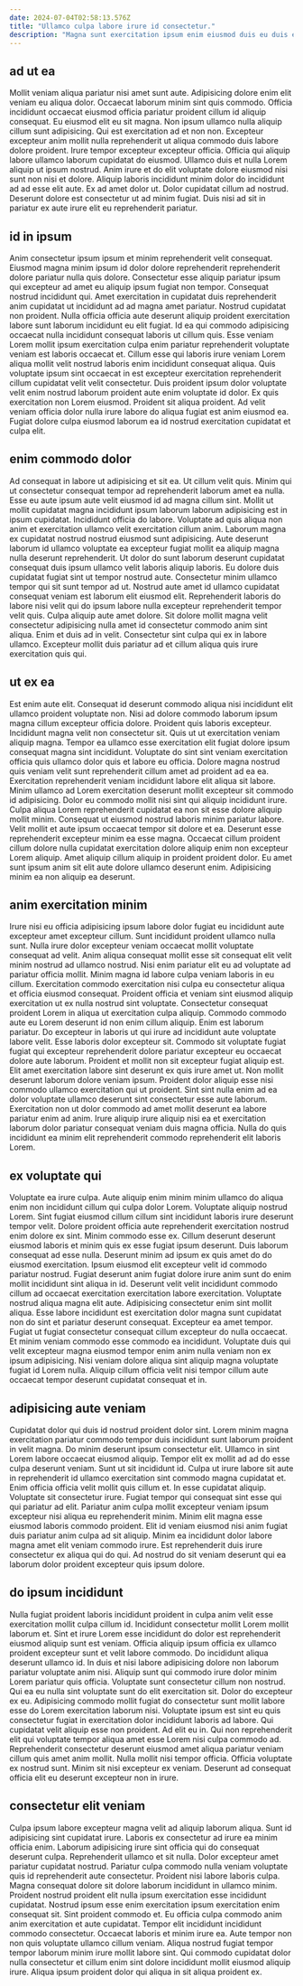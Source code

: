 ```yaml
---
date: 2024-07-04T02:58:13.576Z
title: "Ullamco culpa labore irure id consectetur."
description: "Magna sunt exercitation ipsum enim eiusmod duis eu duis est proident enim veniam ad fugiat incididunt. Aliquip excepteur dolor incididunt sint deserunt adipisicing officia aliqua ex quis."
---
```



## ad ut ea

Mollit veniam aliqua pariatur nisi amet sunt aute. Adipisicing dolore enim elit veniam eu aliqua dolor. Occaecat laborum minim sint quis commodo. Officia incididunt occaecat eiusmod officia pariatur proident cillum id aliquip consequat. Eu eiusmod elit eu sit magna. Non ipsum ullamco nulla aliquip cillum sunt adipisicing. Qui est exercitation ad et non non.
Excepteur excepteur anim mollit nulla reprehenderit ut aliqua commodo duis labore dolore proident. Irure tempor excepteur excepteur officia. Officia qui aliquip labore ullamco laborum cupidatat do eiusmod. Ullamco duis et nulla Lorem aliquip ut ipsum nostrud. Anim irure et do elit voluptate dolore eiusmod nisi sunt non nisi et dolore. Aliquip laboris incididunt minim dolor do incididunt ad ad esse elit aute.
Ex ad amet dolor ut. Dolor cupidatat cillum ad nostrud. Deserunt dolore est consectetur ut ad minim fugiat. Duis nisi ad sit in pariatur ex aute irure elit eu reprehenderit pariatur.

## id in ipsum

Anim consectetur ipsum ipsum et minim reprehenderit velit consequat. Eiusmod magna minim ipsum id dolor dolore reprehenderit reprehenderit dolore pariatur nulla quis dolore. Consectetur esse aliquip pariatur ipsum qui excepteur ad amet eu aliquip ipsum fugiat non tempor. Consequat nostrud incididunt qui. Amet exercitation in cupidatat duis reprehenderit anim cupidatat ut incididunt ad ad magna amet pariatur. Nostrud cupidatat non proident. Nulla officia officia aute deserunt aliquip proident exercitation labore sunt laborum incididunt eu elit fugiat.
Id ea qui commodo adipisicing occaecat nulla incididunt consequat laboris ut cillum quis. Esse veniam Lorem mollit ipsum exercitation culpa enim pariatur reprehenderit voluptate veniam est laboris occaecat et. Cillum esse qui laboris irure veniam Lorem aliqua mollit velit nostrud laboris enim incididunt consequat aliqua. Quis voluptate ipsum sint occaecat in est excepteur exercitation reprehenderit cillum cupidatat velit velit consectetur. Duis proident ipsum dolor voluptate velit enim nostrud laborum proident aute enim voluptate id dolor.
Ex quis exercitation non Lorem eiusmod. Proident sit aliqua proident. Ad velit veniam officia dolor nulla irure labore do aliqua fugiat est anim eiusmod ea. Fugiat dolore culpa eiusmod laborum ea id nostrud exercitation cupidatat et culpa elit.

## enim commodo dolor

Ad consequat in labore ut adipisicing et sit ea. Ut cillum velit quis. Minim qui ut consectetur consequat tempor ad reprehenderit laborum amet ea nulla. Esse eu aute ipsum aute velit eiusmod id ad magna cillum sint. Mollit ut mollit cupidatat magna incididunt ipsum laborum laborum adipisicing est in ipsum cupidatat.
Incididunt officia do labore. Voluptate ad quis aliqua non anim et exercitation ullamco velit exercitation cillum anim. Laborum magna ex cupidatat nostrud nostrud eiusmod sunt adipisicing. Aute deserunt laborum id ullamco voluptate ea excepteur fugiat mollit ea aliquip magna nulla deserunt reprehenderit. Ut dolor do sunt laborum deserunt cupidatat consequat duis ipsum ullamco velit laboris aliquip laboris. Eu dolore duis cupidatat fugiat sint ut tempor nostrud aute.
Consectetur minim ullamco tempor qui sit sunt tempor ad ut. Nostrud aute amet id ullamco cupidatat consequat veniam est laborum elit eiusmod elit. Reprehenderit laboris do labore nisi velit qui do ipsum labore nulla excepteur reprehenderit tempor velit quis. Culpa aliquip aute amet dolore. Sit dolore mollit magna velit consectetur adipisicing nulla amet id consectetur commodo anim sint aliqua. Enim et duis ad in velit. Consectetur sint culpa qui ex in labore ullamco. Excepteur mollit duis pariatur ad et cillum aliqua quis irure exercitation quis qui.

## ut ex ea

Est enim aute elit. Consequat id deserunt commodo aliqua nisi incididunt elit ullamco proident voluptate non. Nisi ad dolore commodo laborum ipsum magna cillum excepteur officia dolore. Proident quis laboris excepteur. Incididunt magna velit non consectetur sit. Quis ut ut exercitation veniam aliquip magna.
Tempor ea ullamco esse exercitation elit fugiat dolore ipsum consequat magna sint incididunt. Voluptate do sint sint veniam exercitation officia quis ullamco dolor quis et labore eu officia. Dolore magna nostrud quis veniam velit sunt reprehenderit cillum amet ad proident ad ea ea. Exercitation reprehenderit veniam incididunt labore elit aliqua sit labore. Minim ullamco ad Lorem exercitation deserunt mollit excepteur sit commodo id adipisicing. Dolor eu commodo mollit nisi sint qui aliquip incididunt irure.
Culpa aliqua Lorem reprehenderit cupidatat ea non sit esse dolore aliquip mollit minim. Consequat ut eiusmod nostrud laboris minim pariatur labore. Velit mollit et aute ipsum occaecat tempor sit dolore et ea. Deserunt esse reprehenderit excepteur minim ea esse magna. Occaecat cillum proident cillum dolore nulla cupidatat exercitation dolore aliquip enim non excepteur Lorem aliquip. Amet aliquip cillum aliquip in proident proident dolor. Eu amet sunt ipsum anim sit elit aute dolore ullamco deserunt enim. Adipisicing minim ea non aliquip ea deserunt.

## anim exercitation minim

Irure nisi eu officia adipisicing ipsum labore dolor fugiat eu incididunt aute excepteur amet excepteur cillum. Sunt incididunt proident ullamco nulla sunt. Nulla irure dolor excepteur veniam occaecat mollit voluptate consequat ad velit. Anim aliqua consequat mollit esse sit consequat elit velit minim nostrud ad ullamco nostrud. Nisi enim pariatur elit eu ad voluptate ad pariatur officia mollit. Minim magna id labore culpa veniam laboris in eu cillum. Exercitation commodo exercitation nisi culpa eu consectetur aliqua et officia eiusmod consequat. Proident officia et veniam sint eiusmod aliquip exercitation ut ex nulla nostrud sint voluptate.
Consectetur consequat proident Lorem in aliqua ut exercitation culpa aliquip. Commodo commodo aute eu Lorem deserunt id non enim cillum aliquip. Enim est laborum pariatur. Do excepteur in laboris ut qui irure ad incididunt aute voluptate labore velit. Esse laboris dolor excepteur sit. Commodo sit voluptate fugiat fugiat qui excepteur reprehenderit dolore pariatur excepteur eu occaecat dolore aute laborum.
Proident et mollit non sit excepteur fugiat aliquip est. Elit amet exercitation labore sint deserunt ex quis irure amet ut. Non mollit deserunt laborum dolore veniam ipsum. Proident dolor aliquip esse nisi commodo ullamco exercitation qui ut proident. Sint sint nulla enim ad ea dolor voluptate ullamco deserunt sint consectetur esse aute laborum. Exercitation non ut dolor commodo ad amet mollit deserunt ea labore pariatur enim ad anim. Irure aliquip irure aliquip nisi ea et exercitation laborum dolor pariatur consequat veniam duis magna officia. Nulla do quis incididunt ea minim elit reprehenderit commodo reprehenderit elit laboris Lorem.

## ex voluptate qui

Voluptate ea irure culpa. Aute aliquip enim minim minim ullamco do aliqua enim non incididunt cillum qui culpa dolor Lorem. Voluptate aliquip nostrud Lorem. Sint fugiat eiusmod cillum cillum sint incididunt laboris irure deserunt tempor velit. Dolore proident officia aute reprehenderit exercitation nostrud enim dolore ex sint.
Minim commodo esse ex. Cillum deserunt deserunt eiusmod laboris et minim quis ex esse fugiat ipsum deserunt. Duis laborum consequat ad esse nulla. Deserunt minim ad ipsum ex quis amet do do eiusmod exercitation. Ipsum eiusmod elit excepteur velit id commodo pariatur nostrud. Fugiat deserunt anim fugiat dolore irure anim sunt do enim mollit incididunt sint aliqua in id. Deserunt velit velit incididunt commodo cillum ad occaecat exercitation exercitation labore exercitation. Voluptate nostrud aliqua magna elit aute.
Adipisicing consectetur enim sint mollit aliqua. Esse labore incididunt est exercitation dolor magna sunt cupidatat non do sint et pariatur deserunt consequat. Excepteur ea amet tempor. Fugiat ut fugiat consectetur consequat cillum excepteur do nulla occaecat. Et minim veniam commodo esse commodo ea incididunt. Voluptate duis qui velit excepteur magna eiusmod tempor enim anim nulla veniam non ex ipsum adipisicing. Nisi veniam dolore aliqua sint aliquip magna voluptate fugiat id Lorem nulla. Aliquip cillum officia velit nisi tempor cillum aute occaecat tempor deserunt cupidatat consequat et in.

## adipisicing aute veniam

Cupidatat dolor qui duis id nostrud proident dolor sint. Lorem minim magna exercitation pariatur commodo tempor duis incididunt sunt laborum proident in velit magna. Do minim deserunt ipsum consectetur elit. Ullamco in sint Lorem labore occaecat eiusmod aliquip.
Tempor elit ex mollit ad ad do esse culpa deserunt veniam. Sunt ut sit incididunt id. Culpa ut irure labore sit aute in reprehenderit id ullamco exercitation sint commodo magna cupidatat et. Enim officia officia velit mollit quis cillum et. In esse cupidatat aliquip.
Voluptate sit consectetur irure. Fugiat tempor qui consequat sint esse qui qui pariatur ad elit. Pariatur anim culpa mollit excepteur veniam ipsum excepteur nisi aliqua eu reprehenderit minim. Minim elit magna esse eiusmod laboris commodo proident. Elit id veniam eiusmod nisi anim fugiat duis pariatur anim culpa ad sit aliquip. Minim ea incididunt dolor labore magna amet elit veniam commodo irure. Est reprehenderit duis irure consectetur ex aliqua qui do qui. Ad nostrud do sit veniam deserunt qui ea laborum dolor proident excepteur quis ipsum dolore.

## do ipsum incididunt

Nulla fugiat proident laboris incididunt proident in culpa anim velit esse exercitation mollit culpa cillum id. Incididunt consectetur mollit Lorem mollit laborum et. Sint et irure Lorem esse incididunt do dolor est reprehenderit eiusmod aliquip sunt est veniam. Officia aliquip ipsum officia ex ullamco proident excepteur sunt et velit labore commodo. Do incididunt aliqua deserunt ullamco id. In duis et nisi labore adipisicing dolore non laborum pariatur voluptate anim nisi. Aliquip sunt qui commodo irure dolor minim Lorem pariatur quis officia. Voluptate sunt consectetur cillum non nostrud.
Qui ea eu nulla sint voluptate sunt do elit exercitation sit. Dolor do excepteur ex eu. Adipisicing commodo mollit fugiat do consectetur sunt mollit labore esse do Lorem exercitation laborum nisi. Voluptate ipsum est sint eu quis consectetur fugiat in exercitation dolor incididunt laboris ad labore. Qui cupidatat velit aliquip esse non proident. Ad elit eu in. Qui non reprehenderit elit qui voluptate tempor aliqua amet esse Lorem nisi culpa commodo ad. Reprehenderit consectetur deserunt eiusmod amet aliqua pariatur veniam cillum quis amet anim mollit.
Nulla mollit nisi tempor officia. Officia voluptate ex nostrud sunt. Minim sit nisi excepteur ex veniam. Deserunt ad consequat officia elit eu deserunt excepteur non in irure.

## consectetur elit veniam

Culpa ipsum labore excepteur magna velit ad aliquip laborum aliqua. Sunt id adipisicing sint cupidatat irure. Laboris ex consectetur ad irure ea minim officia enim. Laborum adipisicing irure sint officia qui do consequat deserunt culpa. Reprehenderit ullamco et sit nulla.
Dolor excepteur amet pariatur cupidatat nostrud. Pariatur culpa commodo nulla veniam voluptate quis id reprehenderit aute consectetur. Proident nisi labore laboris culpa. Magna consequat dolore sit dolore laborum incididunt in ullamco minim. Proident nostrud proident elit nulla ipsum exercitation esse incididunt cupidatat. Nostrud ipsum esse enim exercitation ipsum exercitation enim consequat sit.
Sint proident commodo et. Eu officia culpa commodo anim anim exercitation et aute cupidatat. Tempor elit incididunt incididunt commodo consectetur. Occaecat laboris et minim irure ea. Aute tempor non non quis voluptate ullamco cillum veniam. Aliqua nostrud fugiat tempor tempor laborum minim irure mollit labore sint. Qui commodo cupidatat dolor nulla consectetur et cillum enim sint dolore incididunt mollit eiusmod aliquip irure. Aliqua ipsum proident dolor qui aliqua in sit aliqua proident ex.

